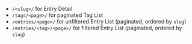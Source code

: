 
- `/<slug>/` for Entry Detail
- `/tags/<page>/` for paginated Tag List
- `/entries/<page>/` for unfiltered Entry List (paginated, ordered by `slug`)
- `/entries/<tag>/<page>/` for filtered Entry List (paginated, ordered by `slug`)

